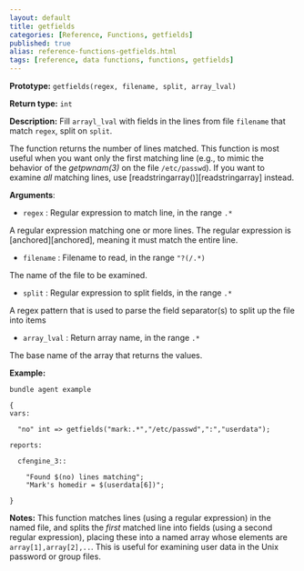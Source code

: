```yaml
---
layout: default
title: getfields
categories: [Reference, Functions, getfields]
published: true
alias: reference-functions-getfields.html
tags: [reference, data functions, functions, getfields]
---
```


**Prototype:** `getfields(regex, filename, split, array_lval)`

**Return type:** `int`

**Description:** Fill `arrayl_lval` with fields in the lines from file `filename` that match `regex`, split on `split`.

The function returns the number of lines matched. This function is most
useful when you want only the first matching line (e.g., to mimic the
behavior of the *getpwnam(3)* on the file `/etc/passwd`). If you want to
examine *all* matching lines, use [readstringarray()][readstringarray] 
instead.

**Arguments**:

* `regex` : Regular expression to match line, in the range `.*`  

A regular expression matching one or more lines. The regular expression
is [anchored][anchored], meaning it must match the entire line.   

* `filename` : Filename to read, in the range `"?(/.*)`

The name of the file to be examined.   

* `split` : Regular expression to split fields, in the range `.*`

A regex pattern that is used to parse the field separator(s) to split up
the file into items   

* `array_lval` : Return array name, in the range `.*`

The base name of the array that returns the values.

**Example:**

```cf3
bundle agent example

{     
vars:

  "no" int => getfields("mark:.*","/etc/passwd",":","userdata");

reports:

  cfengine_3::

    "Found $(no) lines matching";
    "Mark's homedir = $(userdata[6])";

}
```

**Notes:**
This function matches lines (using a regular expression) in the named
file, and splits the *first* matched line into fields (using a second
regular expression), placing these into a named array whose elements are
`array[1],array[2],..`. This is useful for examining user data in the
Unix password or group files.
